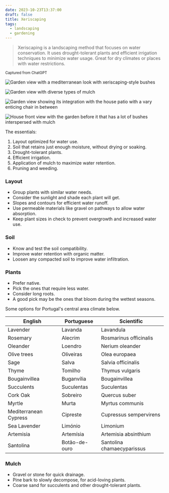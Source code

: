 ```yaml
---
date: 2023-10-23T13:37:00
draft: false
title: Xeriscaping
tags:
  - landscaping
  - gardening
---
```

> Xeriscaping is a landscaping method that focuses on water conservation. It uses drought-tolerant plants and efficient irrigation techniques to minimize water usage. Great for dry climates or places with water restrictions.

<small>Captured from ChatGPT</small>

![Garden view with a mediterranean look with xeriscaping-style bushes](../attachment/image/xeriscaping-1698065365085.jpeg)

![Garden view with diverse types of mulch](../attachment/image/xeriscaping-1698065471551.jpeg)

![Garden view showing its integration with the house patio with a vary enticing chair in between](../attachment/image/xeriscaping-1698065582300.jpeg)

![House front view with the garden before it that has a lot of bushes interspersed with mulch](../attachment/image/xeriscaping-1698065662037.jpeg)

The essentials:
1. Layout optimized for water use.
2. Soil that retains just enough moisture, without drying or soaking.
3. Drought-tolerant plants.
4. Efficient irrigation.
5. Application of mulch to maximize water retention.
6. Pruning and weeding.

### Layout

- Group plants with similar water needs.
- Consider the sunlight and shade each plant will get.
- Slopes and contours for efficient water runoff.
- Use permeable materials like gravel on pathways to allow water absorption.
- Keep plant sizes in check to prevent overgrowth and increased water use.

### Soil

- Know and test the soil compatibility.
- Improve water retention with organic matter.
- Loosen any compacted soil to improve water infiltration.

### Plants

- Prefer native.
- Pick the ones that require less water.
- Consider long roots.
- A good pick may be the ones that bloom during the wettest seasons.

Some options for Portugal's central area climate below.

<div table>

| English | Portuguese | Scientific |
| -- | -- | -- |
| Lavender | Lavanda | Lavandula |
| Rosemary | Alecrim | Rosmarinus officinalis |
| Oleander | Loendro | Nerium oleander |
| Olive trees | Oliveiras | Olea europaea |
| Sage | Salva | Salvia officinalis |
| Thyme | Tomilho | Thymus vulgaris |
| Bougainvillea | Buganvília | Bougainvillea |
| Succulents | Suculentas | Suculentas |
| Cork Oak | Sobreiro | Quercus suber |
| Myrtle | Murta | Myrtus communis |
| Mediterranean Cypress | Cipreste | Cupressus sempervirens |
| Sea Lavender | Limónio | Limonium |
| Artemisia | Artemísia | Artemisia absinthium |
| Santolina | Botão-de-ouro | Santolina chamaecyparissus |

</div>

### Mulch

- Gravel or stone for quick drainage.
- Pine bark to slowly decompose, for acid-loving plants.
- Coarse sand for succulents and other drought-tolerant plants.